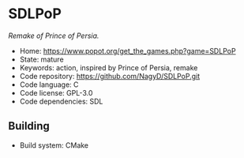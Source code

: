 # SDLPoP

_Remake of Prince of Persia._

- Home: https://www.popot.org/get_the_games.php?game=SDLPoP
- State: mature
- Keywords: action, inspired by Prince of Persia, remake
- Code repository: https://github.com/NagyD/SDLPoP.git
- Code language: C
- Code license: GPL-3.0
- Code dependencies: SDL

## Building

- Build system: CMake